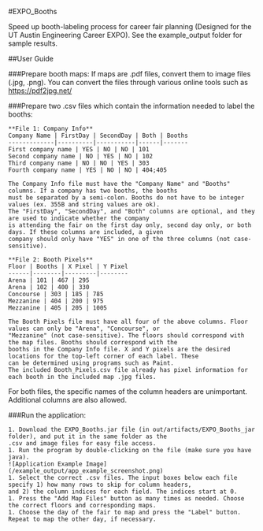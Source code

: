 #EXPO_Booths

Speed up booth-labeling process for career fair planning (Designed for the UT Austin Engineering Career EXPO).
See the example_output folder for sample results. 

##User Guide

###Prepare booth maps:
If maps are .pdf files, convert them to image files (.jpg, .png).
You can convert the files through various online tools such as https://pdf2jpg.net/

###Prepare two .csv files which contain the information needed to label the booths:
```
**File 1: Company Info**
Company Name | FirstDay | SecondDay | Both | Booths
-------------|----------|-----------|------|-------
First company name | YES | NO | NO | 101
Second company name | NO | YES | NO | 102
Third company name | NO | NO | YES | 303
Fourth company name | YES | NO | NO | 404;405

The Company Info file must have the "Company Name" and "Booths" columns. If a company has two booths, the booths
must be separated by a semi-colon. Booths do not have to be integer values (ex. 355B and string values are ok).
The "FirstDay", "SecondDay", and "Both" columns are optional, and they are used to indicate whether the company
is attending the fair on the first day only, second day only, or both days. If these columns are included, a given
company should only have "YES" in one of the three columns (not case-sensitive).

**File 2: Booth Pixels**
Floor | Booths | X Pixel | Y Pixel
------|--------|---------|--------
Arena | 101 | 467 | 295
Arena | 102 | 400 | 330
Concourse | 303 | 185 | 785
Mezzanine | 404 | 200 | 975
Mezzanine | 405 | 205 | 1005

The Booth Pixels file must have all four of the above columns. Floor values can only be "Arena", "Concourse", or
"Mezzanine" (not case-sensitive). The floors should correspond with the map files. Booths should correspond with the
booths in the Company Info file. X and Y pixels are the desired locations for the top-left corner of each label. These
can be determined using programs such as Paint.
The included Booth_Pixels.csv file already has pixel information for each booth in the included map .jpg files.
```
For both files, the specific names of the column headers are unimportant. Additional columns are also allowed.

###Run the application:
```
1. Download the EXPO_Booths.jar file (in out/artifacts/EXPO_Booths_jar folder), and put it in the same folder as the
.csv and image files for easy file access.
1. Run the program by double-clicking on the file (make sure you have java).
![Application Example Image](/example_output/app_example_screenshot.png)
1. Select the correct .csv files. The input boxes below each file specify 1) how many rows to skip for column headers,
and 2) the column indices for each field. The indices start at 0.
1. Press the "Add Map Files" button as many times as needed. Choose the correct floors and corresponding maps.
1. Choose the day of the fair to map and press the "Label" button. Repeat to map the other day, if necessary.
```